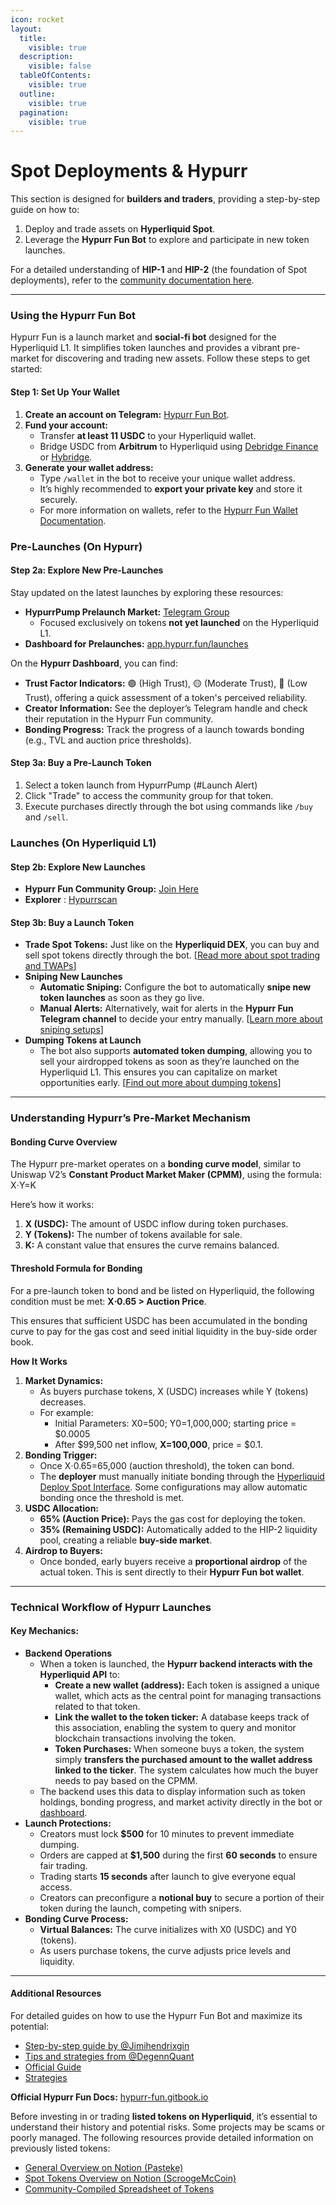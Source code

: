 ```yaml
---
icon: rocket
layout:
  title:
    visible: true
  description:
    visible: false
  tableOfContents:
    visible: true
  outline:
    visible: true
  pagination:
    visible: true
---
```


# Spot Deployments & Hypurr

This section is designed for **builders and traders**, providing a step-by-step guide on how to:

1. Deploy and trade assets on **Hyperliquid Spot**.
2. Leverage the **Hypurr Fun Bot** to explore and participate in new token launches.

For a detailed understanding of **HIP-1** and **HIP-2** (the foundation of Spot deployments), refer to the [community documentation here](https://community-hyperliquid.gitbook.io/community-docs/technical-overview-of-hyperliquid/hyperliquid-l1/hips/spot-deployments-hip-1-hip-2).

***

### **Using the Hypurr Fun Bot**

Hypurr Fun is a launch market and **social-fi bot** designed for the Hyperliquid L1. It simplifies token launches and provides a vibrant pre-market for discovering and trading new assets. Follow these steps to get started:

#### **Step 1: Set Up Your Wallet**

1. **Create an account on Telegram:** [Hypurr Fun Bot](https://t.me/HypurrFunBot).
2. **Fund your account:**
   * Transfer **at least 11 USDC** to your Hyperliquid wallet.
   * Bridge USDC from **Arbitrum** to Hyperliquid using [Debridge Finance](https://debridge.finance) or [Hybridge](https://hybridge.finance).
3. **Generate your wallet address:**
   * Type `/wallet` in the bot to receive your unique wallet address.
   * It’s highly recommended to **export your private key** and store it securely.
   * For more information on wallets, refer to the [Hypurr Fun Wallet Documentation](https://hypurr-fun.gitbook.io/hypurr-fun-docs/wallets/multi-wallets).

### Pre-Launches (On Hypurr)

#### **Step 2a: Explore New Pre-Launches**

Stay updated on the latest launches by exploring these resources:

* **HypurrPump Prelaunch Market:** [Telegram Group](http://t.me/+GRIwAPnAUBk4ODE0)
  * Focused exclusively on tokens **not yet launched** on the Hyperliquid L1.
* **Dashboard for Prelaunches:** [app.hypurr.fun/launches](https://app.hypurr.fun/launches)

On the **Hypurr Dashboard**, you can find:

* **Trust Factor Indicators:** 🟢 (High Trust), 🟡 (Moderate Trust), 🔴 (Low Trust), offering a quick assessment of a token's perceived reliability.
* **Creator Information:** See the deployer’s Telegram handle and check their reputation in the Hypurr Fun community.
* **Bonding Progress:** Track the progress of a launch towards bonding (e.g., TVL and auction price thresholds).

#### **Step 3a: Buy a Pre-Launch Token**

1. Select a token launch from HypurrPump (#Launch Alert)
2. Click "Trade" to access the community group for that token.
3. Execute purchases directly through the bot using commands like `/buy` and `/sell`.

### **Launches (On Hyperliquid L1)**

#### **Step 2b: Explore New Launches**

* **Hypurr Fun Community Group:** [Join Here](http://t.me/+SJRiO42rufBmODBk)
* **Explorer** : [Hypurrscan](https://hypurrscan.io/dashboard)

#### **Step 3b: Buy a Launch Token**

* **Trade Spot Tokens:** Just like on the **Hyperliquid DEX**, you can buy and sell spot tokens directly through the bot. \[[Read more about spot trading and TWAPs](https://hypurr-fun.gitbook.io/hypurr-fun-docs/trade/trade-spot-tokens)]
* **Sniping New Launches**
  * **Automatic Sniping:** Configure the bot to automatically **snipe new token launches** as soon as they go live.
  * **Manual Alerts:** Alternatively, wait for alerts in the **Hypurr Fun Telegram channel** to decide your entry manually. \[[Learn more about sniping setups](https://hypurr-fun.gitbook.io/hypurr-fun-docs/sniper/sniper)]
* **Dumping Tokens at Launch**
  * The bot also supports **automated token dumping**, allowing you to sell your airdropped tokens as soon as they’re launched on the Hyperliquid L1. This ensures you can capitalize on market opportunities early. \[[Find out more about dumping tokens](https://hypurr-fun.gitbook.io/hypurr-fun-docs/dumper/dump-your-airdrop)]

***

### **Understanding Hypurr’s Pre-Market Mechanism**

#### **Bonding Curve Overview**

The Hypurr pre-market operates on a **bonding curve model**, similar to Uniswap V2’s **Constant Product Market Maker (CPMM)**, using the formula: X⋅Y=K

Here’s how it works:

1. **X (USDC):** The amount of USDC inflow during token purchases.
2. **Y (Tokens):** The number of tokens available for sale.
3. **K:** A constant value that ensures the curve remains balanced.

#### **Threshold Formula for Bonding**

For a pre-launch token to bond and be listed on Hyperliquid, the following condition must be met: **X⋅0.65 > Auction Price**.

This ensures that sufficient USDC has been accumulated in the bonding curve to pay for the gas cost and seed initial liquidity in the buy-side order book.

**How It Works**

1. **Market Dynamics:**
   * As buyers purchase tokens, X (USDC) increases while Y (tokens) decreases.
   * For example:
     * Initial Parameters: X0=500; Y0=1,000,000; starting price = $0.0005
     * After $99,500 net inflow, **X=100,000**, price = $0.1.
2. **Bonding Trigger:**
   * Once X⋅0.65=65,000 (auction threshold), the token can bond.
   * The **deployer** must manually initiate bonding through the [Hyperliquid Deploy Spot Interface](https://app.hyperliquid.xyz/deploySpot). Some configurations may allow automatic bonding once the threshold is met.
3. **USDC Allocation:**
   * **65% (Auction Price):** Pays the gas cost for deploying the token.
   * **35% (Remaining USDC):** Automatically added to the HIP-2 liquidity pool, creating a reliable **buy-side market**.
4. **Airdrop to Buyers:**
   * Once bonded, early buyers receive a **proportional airdrop** of the actual token. This is sent directly to their **Hypurr Fun bot wallet**.

***

### **Technical Workflow of Hypurr Launches**

#### **Key Mechanics:**

* **Backend Operations**
  * When a token is launched, the **Hypurr backend interacts with the Hyperliquid API** to:
    * **Create a new wallet (address):** Each token is assigned a unique wallet, which acts as the central point for managing transactions related to that token.
    * **Link the wallet to the token ticker:** A database keeps track of this association, enabling the system to query and monitor blockchain transactions involving the token.
    * **Token Purchases:** When someone buys a token, the system simply **transfers the purchased amount to the wallet address linked to the ticker**. The system calculates how much the buyer needs to pay based on the CPMM.
  * The backend uses this data to display information such as token holdings, bonding progress, and market activity directly in the bot or [dashboard](https://app.hypurr.fun/).
* **Launch Protections:**
  * Creators must lock **$500** for 10 minutes to prevent immediate dumping.
  * Orders are capped at **$1,500** during the first **60 seconds** to ensure fair trading.
  * Trading starts **15 seconds** after launch to give everyone equal access.
  * Creators can preconfigure a **notional buy** to secure a portion of their token during the launch, competing with snipers.
* **Bonding Curve Process:**
  * **Virtual Balances:** The curve initializes with X0 (USDC) and Y0​ (tokens).
  * As users purchase tokens, the curve adjusts price levels and liquidity.

***

#### **Additional Resources**

For detailed guides on how to use the Hypurr Fun Bot and maximize its potential:

* [Step-by-step guide by @Jimihendrixgin](https://x.com/jimihendrixgin/status/1867770279847469437)
* [Tips and strategies from @DegennQuant](https://x.com/degennQuant/status/1865755024816852996)
* [Official Guide](https://hypurr-fun.gitbook.io/hypurr-fun-docs/launches/buying-a-token)
* [Strategies](https://l1ghtyear.notion.site/HL-Trenches-Ultimate-Guide-12f90df6c9b780b29adbdbd8717f86be)

**Official Hypurr Fun Docs:** [hypurr-fun.gitbook.io](https://hypurr-fun.gitbook.io/hypurr-fun-docs)

Before investing in or trading **listed tokens on Hyperliquid**, it’s essential to understand their history and potential risks. Some projects may be scams or poorly managed. The following resources provide detailed information on previously listed tokens:

* [General Overview on Notion (Pasteke)](https://0xpasteke.notion.site/68a1348a53c14e6fbd405036128037f5?v=26e777a949c34b6090b888ed20627295)
* [Spot Tokens Overview on Notion (ScroogeMcCoin)](https://scroogemccoin.notion.site/Hyperliquid-Spot-Tokens-df2f09de70f94fd2a761752a1ac71dc2)
* [Community-Compiled Spreadsheet of Tokens](https://docs.google.com/spreadsheets/d/1uDKdvamD6gOGPtzfyhjcY8eRsoXKm544v3uNu-f_H6o/edit?gid=0#gid=0)
